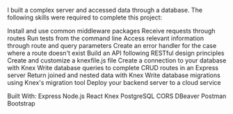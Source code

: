 I built a complex server and accessed data through a database. The following skills were required to complete this project:

Install and use common middleware packages
Receive requests through routes
Run tests from the command line
Access relevant information through route and query parameters
Create an error handler for the case where a route doesn't exist
Build an API following RESTful design principles
Create and customize a knexfile.js file
Create a connection to your database with Knex
Write database queries to complete CRUD routes in an Express server
Return joined and nested data with Knex
Write database migrations using Knex's migration tool
Deploy your backend server to a cloud service

Built With:
Express
Node.js
React
Knex
PostgreSQL
CORS
DBeaver
Postman
Bootstrap
